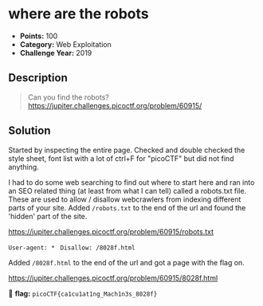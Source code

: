 # where are the robots
* **Points:** 100
* **Category:** Web Exploitation
* **Challenge Year:** 2019

## Description
> Can you find the robots? 
> https://jupiter.challenges.picoctf.org/problem/60915/

## Solution

Started by inspecting the entire page. Checked and double checked the style sheet, font list with a lot of ctrl+F for "picoCTF" but did not find anything. 

I had to do some web searching to find out where to start here and ran into an SEO related thing (at least from what I can tell) called a robots.txt file. These are used to allow / disallow webcrawlers from indexing different parts of your site. Added `/robots.txt` to the end of the url and found the 'hidden' part of the site. 

https://jupiter.challenges.picoctf.org/problem/60915/robots.txt

`User-agent: * `
`Disallow: /8028f.html`

Added `/8028f.html` to the end of the url and got a page with the flag on. 

https://jupiter.challenges.picoctf.org/problem/60915/8028f.html


:black_flag: **flag:**
`picoCTF{ca1cu1at1ng_Mach1n3s_8028f}`
